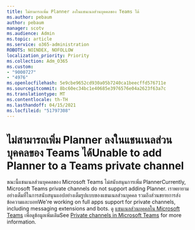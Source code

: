 ```yaml
---
title: ไม่สามารถเพิ่ม Planner ลงในแชนเนลส่วนบุคคลของ Teams ได้
ms.author: pebaum
author: pebaum
manager: scotv
ms.audience: Admin
ms.topic: article
ms.service: o365-administration
ROBOTS: NOINDEX, NOFOLLOW
localization_priority: Priority
ms.collection: Adm_O365
ms.custom:
- "9000727"
- "4976"
ms.openlocfilehash: 5e9cbe9652cd930a05b7240ca1beecffd576711e
ms.sourcegitcommit: 8bc60ec34bc1e40685e3976576e04a2623f63a7c
ms.translationtype: MT
ms.contentlocale: th-TH
ms.lasthandoff: 04/15/2021
ms.locfileid: "51797308"
---
```

# <a name="unable-to-add-planner-to-a-teams-private-channel"></a><span data-ttu-id="da4ba-102">ไม่สามารถเพิ่ม Planner ลงในแชนเนลส่วนบุคคลของ Teams ได้</span><span class="sxs-lookup"><span data-stu-id="da4ba-102">Unable to add Planner to a Teams private channel</span></span>

<span data-ttu-id="da4ba-103">ขณะนี้แชนเนลส่วนบุคคลของ Microsoft Teams ไม่สนับสนุนการเพิ่ม Planner</span><span class="sxs-lookup"><span data-stu-id="da4ba-103">Currently, Microsoft Teams private channels do not support adding Planner.</span></span>  <span data-ttu-id="da4ba-104">เราพยายามอย่างเต็มที่ในการสนับสนุนแอปอย่างเต็มรูปแบบของแชนเนลส่วนบุคคล รวมถึงส่วนขยายการส่งข้อความและบอท</span><span class="sxs-lookup"><span data-stu-id="da4ba-104">We're working on full apps support for private channels, including messaging extensions and bots.</span></span> <span data-ttu-id="da4ba-105">ดู [แชนเนลส่วนบุคคลใน Microsoft Teams](https://docs.microsoft.com/microsoftteams/private-channels#what-you-need-to-know-about-private-channels) เพื่อดูข้อมูลเพิ่มเติม</span><span class="sxs-lookup"><span data-stu-id="da4ba-105">See [Private channels in Microsoft Teams](https://docs.microsoft.com/microsoftteams/private-channels#what-you-need-to-know-about-private-channels) for more information.</span></span>
